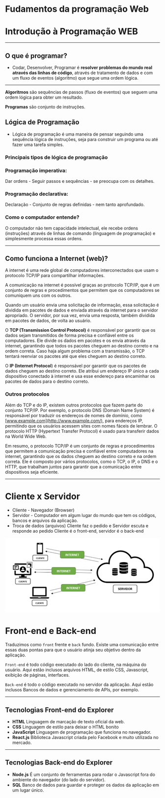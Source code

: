 # Fudamentos da programação Web

# Introdução à Programação WEB

---

## O que é programar?

- Codar, Desenvolver, Programar é **resolver problemas do mundo real através das linhas de código**, através de tratamento de dados e com um fluxo de eventos (algoritmo) que segue uma ordem lógica.

---

**Algoritmos** são sequências de passos (fluxo de eventos) que seguem uma ordem lógica para obter um resultado.

**Programas** são conjunto de instruções.

## **Lógica de Programação**

- Lógica de programação é uma maneira de pensar seguindo uma sequência lógica de instruções, seja para construir um programa ou até fazer uma tarefa simples.

### Principais tipos de lógica de programação

### Programação imperativa:

Dar ordens - Seguir passos e sequências - se preocupa com os detalhes.

### Programação declarativa:

Declaração - Conjunto de regras definidas - nem tanto aprofundado.

### Como o computador entende?

O computador não tem capacidade intelectual, ele recebe ordens (instruções) através de linhas de comando (linguagem de programação) e simplesmente processa essas ordens.

---

## Como funciona a Internet (web)?

A internet é uma rede global de computadores interconectados que usam o protocolo TCP/IP para compartilhar informações.

A comunicação na internet é possível graças ao protocolo TCP/IP, que é um conjunto de regras e procedimentos que permitem que os computadores se comuniquem uns com os outros.

Quando um usuário envia uma solicitação de informação, essa solicitação é dividida em pacotes de dados e enviada através da internet para o servidor apropriado. O servidor, por sua vez, envia uma resposta, também dividida em pacotes de dados, de volta ao usuário.

O **TCP (Transmission Control Protocol)** é responsável por garantir que os dados sejam transmitidos de forma precisa e confiável entre os computadores. Ele divide os dados em pacotes e os envia através da internet, garantindo que todos os pacotes cheguem ao destino correto e na ordem correta. Caso haja algum problema com a transmissão, o TCP tentará reenviar os pacotes até que eles cheguem ao destino correto.

O **IP (Internet Protocol**) é responsável por garantir que os pacotes de dados cheguem ao destino correto. Ele atribui um endereço IP único a cada dispositivo conectado à internet e usa esse endereço para encaminhar os pacotes de dados para o destino correto.

### Outros protocolos

Além do TCP e do IP, existem outros protocolos que fazem parte do conjunto TCP/IP. Por exemplo, o protocolo DNS (Domain Name System) é responsável por traduzir os endereços de nomes de domínio, como [www.example.com](http://www.example.com/), para endereços IP, permitindo que os usuários acessem sites com nomes fáceis de lembrar. O protocolo HTTP (Hypertext Transfer Protocol) é usado para transferir dados na World Wide Web.

Em resumo, o protocolo TCP/IP é um conjunto de regras e procedimentos que permitem a comunicação precisa e confiável entre computadores na internet, garantindo que os dados cheguem ao destino correto e na ordem correta. Ele é composto por vários protocolos, como o TCP, o IP, o DNS e o HTTP, que trabalham juntos para garantir que a comunicação entre dispositivos seja eficiente.

---

# Cliente x Servidor

- Cliente - Navegador (Browser)
- Servidor - Computador em algum lugar do mundo que tem os códigos, bancos e arquivos da aplicação.
- Troca de dados (arquivos)
  Cliente faz o pedido e Servidor escuta e responde ao pedido
  Cliente é o front-end, servidor é o back-end

![Web](../assets/fundamentos-web.png)

# Front-end e Back-end

Traduzimos como `front` frente e `back` fundo. Existe uma comunicação entre essas duas pontas para que o usuário atinja seu objetivo dentro da aplicação.

`Front-end` é todo código executado do lado do cliente, na máquina do usuário. Aqui estão inclusos arquivos HTML, de estilo CSS, Javascript, exibição de páginas, interfaces.

`Back-end` é todo o código executado no servidor da aplicação. Aqui estão inclusos Bancos de dados e gerenciamento de APIs, por exemplo.

---

## Tecnologias Front-end do Explorer

- **HTML**
  Linguagem de marcação de texto oficial da web.
- **CSS**
  Linguagem de estilo para deixar o HTML bonito
- **JavaScript**
  Linguagem de programação que funciona no navegador.
- **React.js**
  Biblioteca Javascript criada pelo Facebook e muito utilizada no mercado.

---

## Tecnologias Back-end do Explorer

- **Node.js**
  É um conjunto de ferramentas para rodar o Javascript fora do ambiente do navegador (do lado do servidor).
- **SQL**
  Banco de dados para guardar e proteger os dados da aplicação em um lugar único.

